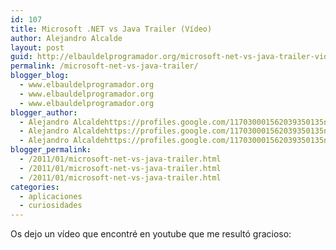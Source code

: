 ```yaml
---
id: 107
title: Microsoft .NET vs Java Trailer (Vídeo)
author: Alejandro Alcalde
layout: post
guid: http://elbauldelprogramador.org/microsoft-net-vs-java-trailer-video/
permalink: /microsoft-net-vs-java-trailer/
blogger_blog:
  - www.elbauldelprogramador.org
  - www.elbauldelprogramador.org
  - www.elbauldelprogramador.org
blogger_author:
  - Alejandro Alcaldehttps://profiles.google.com/117030001562039350135noreply@blogger.com
  - Alejandro Alcaldehttps://profiles.google.com/117030001562039350135noreply@blogger.com
  - Alejandro Alcaldehttps://profiles.google.com/117030001562039350135noreply@blogger.com
blogger_permalink:
  - /2011/01/microsoft-net-vs-java-trailer.html
  - /2011/01/microsoft-net-vs-java-trailer.html
  - /2011/01/microsoft-net-vs-java-trailer.html
categories:
  - aplicaciones
  - curiosidades
---
```

Os dejo un vídeo que encontré en youtube que me resultó gracioso:



